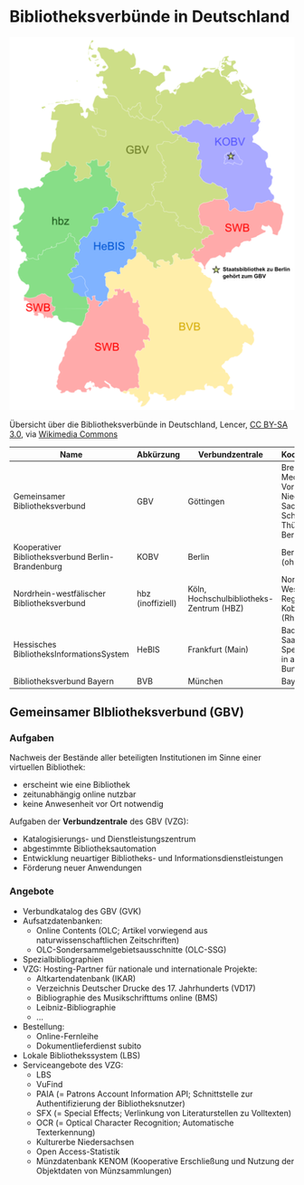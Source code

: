 # Bibliotheksverbünde in Deutschland



![Übersicht über die Bibliotheksverbünde in Deutschland, Lencer, [CC BY-SA 3.0](https://creativecommons.org/licenses/by-sa/3.0), via [Wikimedia Commons](https://commons.wikimedia.org/wiki/File:Karte_Bibliotheksverb%C3%BCnde_Deutschland.png)](verbuende.png)

Übersicht über die Bibliotheksverbünde in Deutschland, Lencer, [CC BY-SA 3.0](https://creativecommons.org/licenses/by-sa/3.0), via [Wikimedia Commons](https://commons.wikimedia.org/wiki/File:Karte_Bibliotheksverb%C3%BCnde_Deutschland.png)

| Name                                               | Abkürzung         | Verbundzentrale                          | Kooperationspartner                                          |
| -------------------------------------------------- | ----------------- | ---------------------------------------- | ------------------------------------------------------------ |
| Gemeinsamer Bibliotheksverbund                     | GBV               | Göttingen                                | Bremen, Hamburg, Mecklenburg-Vorpommern, Niedersachsen, Sachsen-Anhalt, Schleswig-Holstein, Thüringen, SPK Berlin |
| Kooperativer Bibliotheksverbund Berlin-Brandenburg | KOBV              | Berlin                                   | Berlin, Brandenburg (ohne SPK)                               |
| Nordrhein-westfälischer Bibliotheksverbund         | hbz (inoffiziell) | Köln, Hochschulbibliotheks-Zentrum (HBZ) | Nordrhein-Westfalen; Regierungsbezirke Koblenz, Trier (Rheinland-Pfalz) |
| Hessisches BibliotheksInformationsSystem           | HeBIS             | Frankfurt (Main)                         | Baden-Württemberg, Saarland, Sachsen, Spezialbibliotheken in anderen Bundesländern |
| Bibliotheksverbund Bayern                          | BVB               | München                                  | Bayern                                                       |



## Gemeinsamer BIbliotheksverbund (GBV)

### Aufgaben 

Nachweis der Bestände aller beteiligten Institutionen im Sinne einer virtuellen Bibliothek:

* erscheint wie eine Bibliothek
* zeitunabhängig online nutzbar
* keine Anwesenheit vor Ort notwendig



Aufgaben der **Verbundzentrale** des GBV (VZG):

- Katalogisierungs- und Dienstleistungszentrum
- abgestimmte Bibliotheksautomation
- Entwicklung neuartiger Bibliotheks- und Informationsdienstleistungen
- Förderung neuer Anwendungen



### Angebote 

- Verbundkatalog des GBV (GVK)
- Aufsatzdatenbanken:
  - Online Contents (OLC; Artikel vorwiegend aus naturwissenschaftlichen Zeitschriften)
  - OLC-Sondersammelgebietsausschnitte (OLC-SSG)
- Spezialbibliographien
- VZG: Hosting-Partner für nationale und internationale Projekte:
  - Altkartendatenbank (IKAR)
  - Verzeichnis Deutscher Drucke des 17. Jahrhunderts (VD17)
  - Bibliographie des Musikschrifttums online (BMS)
  - Leibniz-Bibliographie
  - ...
- Bestellung:
  - Online-Fernleihe
  - Dokumentlieferdienst subito
- Lokale Bibliothekssystem (LBS)
- Serviceangebote des VZG:
  - LBS
  - VuFind
  - PAIA (= Patrons Account Information API; Schnittstelle zur Authentifizierung der Bibliotheksnutzer)
  - SFX (= Special Effects; Verlinkung von Literaturstellen zu Volltexten)
  - OCR (= Optical Character Recognition; Automatische Texterkennung)
  - Kulturerbe Niedersachsen
  - Open Access-Statistik
  - Münzdatenbank KENOM (Kooperative Erschließung und Nutzung der Objektdaten von Münzsammlungen)